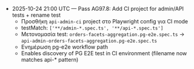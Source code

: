 - 2025-10-24 21:00 UTC — Pass AG97.8: Add CI project for admin/API tests + rename test
  - Προσθήκη `api-admin-ci` project στο Playwright config για CI mode
  - testMatch: `['**/admin-*.spec.ts', '**/api-*.spec.ts']`
  - Μετονομασία test: `orders-facets-aggregation.pg-e2e.spec.ts` → `api-admin-orders-facets-aggregation.pg-e2e.spec.ts`
  - Ενημέρωση pg-e2e workflow path
  - Enables discovery of PG E2E test in CI environment (filename now matches api-* pattern)
